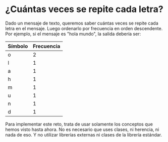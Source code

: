 # ¿Cuántas veces se repite cada letra?

Dado un mensaje de texto, queremos saber cuántas veces se repite cada letra en el mensaje. Luego ordenarlo por frecuencia en orden descendente. 
Por ejemplo, si el mensaje es "hola mundo", la salida debería ser:

| Símbolo | Frecuencia |
| ------- | ---------- |
| o       | 2          |
| l       | 1          |
| a       | 1          |
| h       | 1          |
| m       | 1          |
| u       | 1          |
| n       | 1          |
| d       | 1          |

Para implementar este reto, trata de usar solamente los conceptos que hemos visto hasta ahora. No es necesario que uses clases, ni herencia, ni nada de eso. Y no utilizar librerías externas ni clases de la librería estándar.
